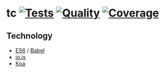 # tc [![Tests][tests-img]][tests-url] [![Quality][quality-img]][quality-url] [![Coverage][coverage-img]][coverage-url]

## Technology
* [ES6](http://git.io/es6features) / [Babel](https://babeljs.io)
* [io.js](https://iojs.org)
* [Koa](http://koajs.com)

[tests-img]: https://img.shields.io/travis/fengb-tech/tc.svg?style=flat-square
[tests-url]: https://travis-ci.org/fengb-tech/tc

[quality-img]: https://img.shields.io/codeclimate/github/fengb-tech/tc.svg?style=flat-square
[quality-url]: https://codeclimate.com/github/fengb-tech/tc

[coverage-img]: https://img.shields.io/codeclimate/coverage/github/fengb-tech/tc.svg?style=flat-square
[coverage-url]: https://codeclimate.com/github/fengb-tech/tc
